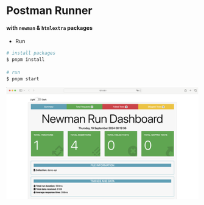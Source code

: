 # Postman Runner

#### with `newman` & `htmlextra` packages

- Run
```sh
# install packages
$ pnpm install

# run
$ pnpm start
```

![](2024-09-19-00-26-35.png)